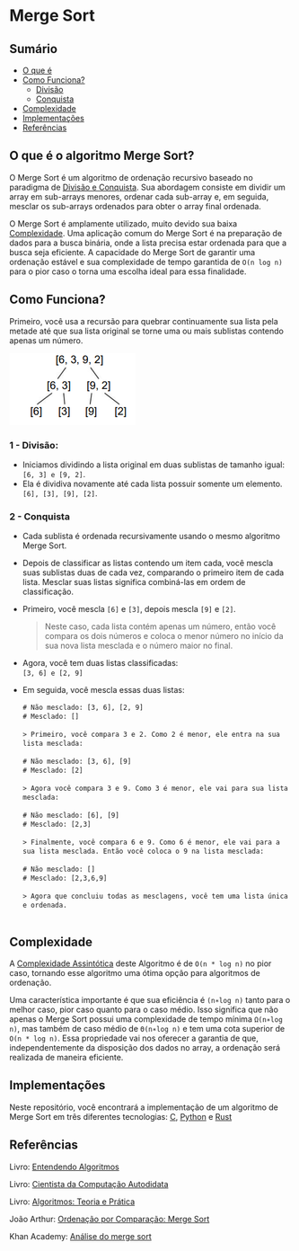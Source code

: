# Merge Sort 

## Sumário

- [O que é](#o-que-é-o-algoritmo-merge-sort)
- [Como Funciona?](#como-funciona)
    - [Divisão](#1---divisão)
    - [Conquista](#2---conquista)
- [Complexidade](#complexidade)
- [Implementações](#implementações)
- [Referências](#referências)

## O que é o algoritmo Merge Sort?

O Merge Sort é um algoritmo de ordenação recursivo baseado no paradigma de <a href="#divisão-e-conquista">Divisão e Conquista</a>.  Sua abordagem consiste em dividir um array em sub-arrays menores, ordenar cada sub-array e, em seguida, mesclar os sub-arrays ordenados para obter o array final ordenada.

O Merge Sort é amplamente utilizado, muito devido sua baixa <a href="#complexidade">Complexidade</a>. Uma aplicação comum do Merge Sort é na preparação de dados para a busca binária, onde a lista precisa estar ordenada para que a busca seja eficiente. A capacidade do Merge Sort de garantir uma ordenação estável e sua complexidade de tempo garantida de ``O(n log n)`` para o pior caso o torna uma escolha ideal para essa finalidade.

## Como Funciona?

Primeiro, você usa a recursão para
quebrar continuamente sua lista pela metade até que sua lista original se torne uma ou mais sublistas contendo apenas um número.

![Merge Sort](../assents/image01.png)

### 1 - Divisão:
- Iniciamos dividindo a lista original em duas sublistas de tamanho igual:<br>
``[6, 3] e [9, 2]``. <br>
- Ela é dividiva novamente até cada lista possuir somente um elemento.<br>
``[6], [3], [9], [2]``.

### 2 - Conquista
- Cada sublista é ordenada recursivamente usando o mesmo algoritmo Merge Sort.<br>
- Depois de classificar as listas contendo um item cada, você mescla suas
sublistas duas de cada vez, comparando o primeiro item de cada lista. Mesclar suas listas significa combiná-las em ordem de
classificação.

- Primeiro, você mescla ``[6]`` e ``[3]``, depois mescla ``[9]`` e ``[2]``.<br> 
    > Neste caso, cada lista contém apenas um número, então você compara os dois números e coloca o menor número no início da sua nova lista mesclada e o número maior no final.<br>

- Agora, você tem duas listas
classificadas:<br>
``[3, 6] e [2, 9]`` 
- Em seguida, você mescla essas duas listas:        
    ```
    # Não mesclado: [3, 6], [2, 9]
    # Mesclado: []

    > Primeiro, você compara 3 e 2. Como 2 é menor, ele entra na sua lista mesclada:

    # Não mesclado: [3, 6], [9]
    # Mesclado: [2]

    > Agora você compara 3 e 9. Como 3 é menor, ele vai para sua lista mesclada:

    # Não mesclado: [6], [9]
    # Mesclado: [2,3]

    > Finalmente, você compara 6 e 9. Como 6 é menor, ele vai para a sua lista mesclada. Então você coloca o 9 na lista mesclada:

    # Não mesclado: []
    # Mesclado: [2,3,6,9]

    > Agora que concluiu todas as mesclagens, você tem uma lista única e ordenada.


    ```


## Complexidade

A <a href="https://github.com/FabioHenriqueFarias/algorithms-And-Data-Dtructures/tree/main/Asymptotic_Notation">Complexidade Assintótica</a> deste Algoritmo é de ``O(n * log n)`` no pior caso, tornando esse algoritmo uma ótima  opção para algoritmos de ordenação.

Uma característica importante é que sua eficiência é ``(n∗log n)``
tanto para o melhor caso, pior caso quanto para o caso médio. Isso significa que não apenas o Merge Sort possui uma complexidade de tempo mínima ``Ω(n∗log n)``,  mas também de caso médio de ``Θ(n∗log n)`` e tem uma cota superior de ``O(n * log n)``. Essa propriedade vai nos oferecer a garantia de que, independentemente da disposição dos dados no array, a ordenação será realizada de maneira eficiente.

## Implementações

Neste repositório, você encontrará a implementação de um algoritmo de Merge Sort em três diferentes tecnologias: <a href="https://github.com/FabioHenriqueFarias/algorithms-And-Data-Dtructures/tree/main/Algorithms/Sorting/MergeSort/C">C</a>, <a href="https://github.com/FabioHenriqueFarias/algorithms-And-Data-Dtructures/tree/main/Algorithms/Sorting/MergeSort/Python">Python</a> e <a href="https://github.com/FabioHenriqueFarias/algorithms-And-Data-Dtructures/tree/main/Algorithms/Sorting/MergeSort/Rust">Rust</a>

## Referências

Livro: <a href="https://novatec.com.br/livros/entendendo-algoritmos/">Entendendo Algoritmos</a> 

Livro: <a href="https://www.novatec.com.br/livros/cientista-da-computacao-autodidata/">Cientista da Computação Autodidata</a> <br>

Livro: <a href="https://www.grupogen.com.br/e-book-algoritmos-thomas-cormen-9788595159914">Algoritmos: Teoria e Prática</a> 

João Arthur: <a href="https://joaoarthurbm.github.io/eda/posts/merge-sort/">Ordenação por Comparação: Merge Sort
</a> 

Khan Academy: <a href="https://pt.khanacademy.org/computing/computer-science/algorithms/merge-sort/a/analysis-of-merge-sort">Análise do merge sort</a> 
